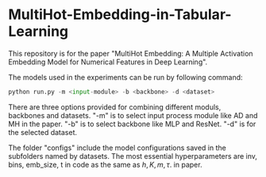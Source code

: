 # MultiHot-Embedding-in-Tabular-Learning

This repository is for the paper "MultiHot Embedding: A Multiple Activation Embedding Model for Numerical Features in Deep Learning".

The models used in the experiments can be run by following command:

```python
python run.py -m <input-module> -b <backbone> -d <dataset> 
```
There are three options provided for combining different moduls,
backbones and datasets. "-m" is to select input process module
like AD and MH in the paper. "-b" is to select backbone like MLP
and ResNet. "-d" is for the selected dataset.

The folder "configs" include the model configurations saved in
the subfolders named by datasets. The most essential hyperparameters
are inv, bins, emb_size, t in code as the same as $h, K, m, \tau$. in 
paper.

